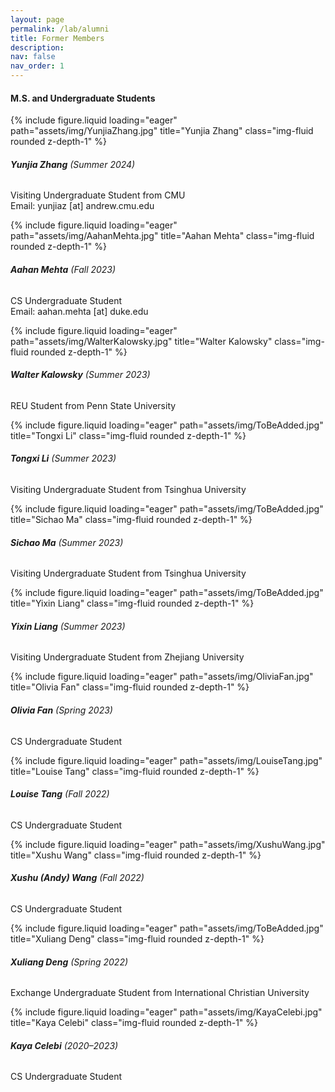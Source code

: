 ```yaml
---
layout: page
permalink: /lab/alumni
title: Former Members
description:
nav: false
nav_order: 1
---
```


#### **M.S. and Undergraduate Students**

<div class="row">
    <div class="col-sm-2">
        {% include figure.liquid loading="eager" path="assets/img/YunjiaZhang.jpg" title="Yunjia Zhang" class="img-fluid rounded z-depth-1" %}
    </div>
    <div class="col-sm-10">
        <h6><strong>Yunjia Zhang</strong> (Summer 2024)</h6>
        <p>
            Visiting Undergraduate Student from CMU<br>
            Email: yunjiaz [at] andrew.cmu.edu
        </p>
    </div>
</div>

<div class="row">
    <div class="col-sm-2">
        {% include figure.liquid loading="eager" path="assets/img/AahanMehta.jpg" title="Aahan Mehta" class="img-fluid rounded z-depth-1" %}
    </div>
    <div class="col-sm-10">
        <h6><strong>Aahan Mehta</strong> (Fall 2023)</h6>
        <p>
            CS Undergraduate Student<br>
            Email: aahan.mehta [at] duke.edu
        </p>
    </div>
</div>

<div class="row">
    <div class="col-sm-2">
        {% include figure.liquid loading="eager" path="assets/img/WalterKalowsky.jpg" title="Walter Kalowsky" class="img-fluid rounded z-depth-1" %}
    </div>
    <div class="col-sm-10">
        <h6><strong>Walter Kalowsky</strong> (Summer 2023)</h6>
        <p>
            REU Student from Penn State University<br>
        </p>
    </div>
</div>

<div class="row">
    <div class="col-sm-2">
        {% include figure.liquid loading="eager" path="assets/img/ToBeAdded.jpg" title="Tongxi Li" class="img-fluid rounded z-depth-1" %}
    </div>
    <div class="col-sm-10">
        <h6><strong>Tongxi Li</strong> (Summer 2023)</h6>
        <p>
            Visiting Undergraduate Student from Tsinghua University<br>
        </p>
    </div>
</div>

<div class="row">
    <div class="col-sm-2">
        {% include figure.liquid loading="eager" path="assets/img/ToBeAdded.jpg" title="Sichao Ma" class="img-fluid rounded z-depth-1" %}
    </div>
    <div class="col-sm-10">
        <h6><strong>Sichao Ma</strong> (Summer 2023)</h6>
        <p>
            Visiting Undergraduate Student from Tsinghua University<br>
        </p>
    </div>
</div>

<div class="row">
    <div class="col-sm-2">
        {% include figure.liquid loading="eager" path="assets/img/ToBeAdded.jpg" title="Yixin Liang" class="img-fluid rounded z-depth-1" %}
    </div>
    <div class="col-sm-10">
        <h6><strong>Yixin Liang</strong> (Summer 2023)</h6>
        <p>
            Visiting Undergraduate Student from Zhejiang University<br>
        </p>
    </div>
</div>

<div class="row">
    <div class="col-sm-2">
        {% include figure.liquid loading="eager" path="assets/img/OliviaFan.jpg" title="Olivia Fan" class="img-fluid rounded z-depth-1" %}
    </div>
    <div class="col-sm-10">
        <h6><strong>Olivia Fan</strong> (Spring 2023)</h6>
        <p>
            CS Undergraduate Student<br>
        </p>
    </div>
</div>

<div class="row">
    <div class="col-sm-2">
        {% include figure.liquid loading="eager" path="assets/img/LouiseTang.jpg" title="Louise Tang" class="img-fluid rounded z-depth-1" %}
    </div>
    <div class="col-sm-10">
        <h6><strong>Louise Tang</strong> (Fall 2022)</h6>
        <p>
            CS Undergraduate Student<br>
        </p>
    </div>
</div>

<div class="row">
    <div class="col-sm-2">
        {% include figure.liquid loading="eager" path="assets/img/XushuWang.jpg" title="Xushu Wang" class="img-fluid rounded z-depth-1" %}
    </div>
    <div class="col-sm-10">
        <h6><strong>Xushu (Andy) Wang</strong> (Fall 2022)</h6>
        <p>
            CS Undergraduate Student<br>
        </p>
    </div>
</div>

<div class="row">
    <div class="col-sm-2">
        {% include figure.liquid loading="eager" path="assets/img/ToBeAdded.jpg" title="Xuliang Deng" class="img-fluid rounded z-depth-1" %}
    </div>
    <div class="col-sm-10">
        <h6><strong>Xuliang Deng</strong> (Spring 2022)</h6>
        <p>
            Exchange Undergraduate Student from International Christian University<br>
        </p>
    </div>
</div>

<div class="row">
    <div class="col-sm-2">
        {% include figure.liquid loading="eager" path="assets/img/KayaCelebi.jpg" title="Kaya Celebi" class="img-fluid rounded z-depth-1" %}
    </div>
    <div class="col-sm-10">
        <h6><strong>Kaya Celebi</strong> (2020&ndash;2023)</h6>
        <p>
            CS Undergraduate Student<br>
        </p>
    </div>
</div>
